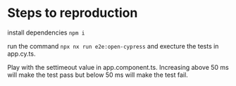 # Steps to reproduction 

install dependencies `npm i`

run the command `npx nx run e2e:open-cypress`
and execture the tests in app.cy.ts.

Play with the settimeout value in app.component.ts. 
Increasing above 50 ms will make the test pass but below 50 ms will make the test fail.
